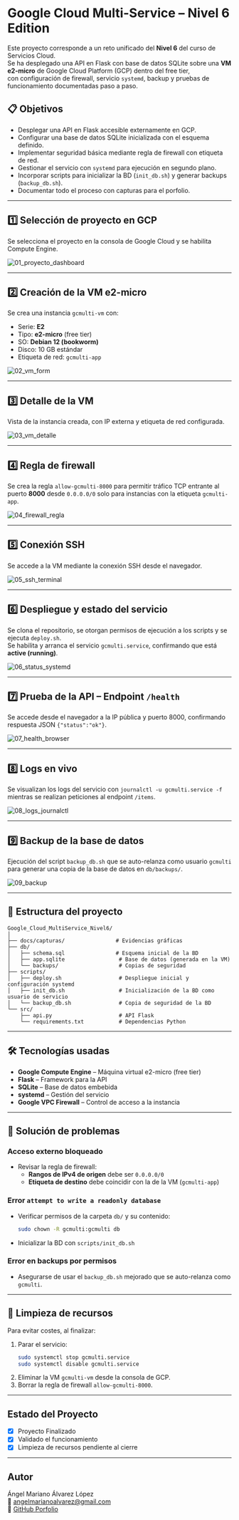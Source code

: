 # Google Cloud Multi-Service – Nivel 6 Edition

Este proyecto corresponde a un reto unificado del **Nivel 6** del curso de Servicios Cloud.  
Se ha desplegado una API en Flask con base de datos SQLite sobre una **VM e2-micro** de Google Cloud Platform (GCP) dentro del free tier,  
con configuración de firewall, servicio `systemd`, backup y pruebas de funcionamiento documentadas paso a paso.

## 📋 Objetivos
- Desplegar una API en Flask accesible externamente en GCP.
- Configurar una base de datos SQLite inicializada con el esquema definido.
- Implementar seguridad básica mediante regla de firewall con etiqueta de red.
- Gestionar el servicio con `systemd` para ejecución en segundo plano.
- Incorporar scripts para inicializar la BD (`init_db.sh`) y generar backups (`backup_db.sh`).
- Documentar todo el proceso con capturas para el porfolio.

---

## 1️⃣ Selección de proyecto en GCP
Se selecciona el proyecto en la consola de Google Cloud y se habilita Compute Engine.

![01_proyecto_dashboard](docs/capturas/01_proyecto_dashboard.png)

---

## 2️⃣ Creación de la VM e2-micro
Se crea una instancia `gcmulti-vm` con:
- Serie: **E2**
- Tipo: **e2-micro** (free tier)
- SO: **Debian 12 (bookworm)**
- Disco: 10 GB estándar
- Etiqueta de red: `gcmulti-app`

![02_vm_form](docs/capturas/02_vm_form.png)

---

## 3️⃣ Detalle de la VM
Vista de la instancia creada, con IP externa y etiqueta de red configurada.

![03_vm_detalle](docs/capturas/03_vm_detalle.png)

---

## 4️⃣ Regla de firewall
Se crea la regla `allow-gcmulti-8000` para permitir tráfico TCP entrante al puerto **8000** desde `0.0.0.0/0` solo para instancias con la etiqueta `gcmulti-app`.

![04_firewall_regla](docs/capturas/04_firewall_regla.png)

---

## 5️⃣ Conexión SSH
Se accede a la VM mediante la conexión SSH desde el navegador.

![05_ssh_terminal](docs/capturas/05_ssh_terminal.png)

---

## 6️⃣ Despliegue y estado del servicio
Se clona el repositorio, se otorgan permisos de ejecución a los scripts y se ejecuta `deploy.sh`.  
Se habilita y arranca el servicio `gcmulti.service`, confirmando que está **active (running)**.

![06_status_systemd](docs/capturas/06_status_systemd.png)

---

## 7️⃣ Prueba de la API – Endpoint `/health`
Se accede desde el navegador a la IP pública y puerto 8000, confirmando respuesta JSON `{"status":"ok"}`.

![07_health_browser](docs/capturas/07_health_browser.png)

---

## 8️⃣ Logs en vivo
Se visualizan los logs del servicio con `journalctl -u gcmulti.service -f` mientras se realizan peticiones al endpoint `/items`.

![08_logs_journalctl](docs/capturas/08_logs_journalctl.png)

---

## 9️⃣ Backup de la base de datos
Ejecución del script `backup_db.sh` que se auto-relanza como usuario `gcmulti` para generar una copia de la base de datos en `db/backups/`.

![09_backup](docs/capturas/09_backup.png)

---

## 📂 Estructura del proyecto
```
Google_Cloud_MultiService_Nivel6/
│
├── docs/capturas/                # Evidencias gráficas
├── db/
│   ├── schema.sql                # Esquema inicial de la BD
│   ├── app.sqlite                 # Base de datos (generada en la VM)
│   └── backups/                   # Copias de seguridad
├── scripts/
│   ├── deploy.sh                  # Despliegue inicial y configuración systemd
│   ├── init_db.sh                 # Inicialización de la BD como usuario de servicio
│   └── backup_db.sh               # Copia de seguridad de la BD
└── src/
    ├── api.py                     # API Flask
    └── requirements.txt           # Dependencias Python
```

---

## 🛠️ Tecnologías usadas
- **Google Compute Engine** – Máquina virtual e2-micro (free tier)
- **Flask** – Framework para la API
- **SQLite** – Base de datos embebida
- **systemd** – Gestión del servicio
- **Google VPC Firewall** – Control de acceso a la instancia

---

## 🐞 Solución de problemas
### Acceso externo bloqueado
- Revisar la regla de firewall:  
  - **Rangos de IPv4 de origen** debe ser `0.0.0.0/0`  
  - **Etiqueta de destino** debe coincidir con la de la VM (`gcmulti-app`)

### Error `attempt to write a readonly database`
- Verificar permisos de la carpeta `db/` y su contenido:
  ```bash
  sudo chown -R gcmulti:gcmulti db
  ```
- Inicializar la BD con `scripts/init_db.sh`

### Error en backups por permisos
- Asegurarse de usar el `backup_db.sh` mejorado que se auto-relanza como `gcmulti`.

---

## 🧹 Limpieza de recursos
Para evitar costes, al finalizar:
1. Parar el servicio:
   ```bash
   sudo systemctl stop gcmulti.service
   sudo systemctl disable gcmulti.service
   ```
2. Eliminar la VM `gcmulti-vm` desde la consola de GCP.
3. Borrar la regla de firewall `allow-gcmulti-8000`.

---

## Estado del Proyecto
- [x] Proyecto Finalizado
- [x] Validado el funcionamiento 
- [x] Limpieza de recursos pendiente al cierre

---

## Autor
Ángel Mariano Álvarez López  
📧 angelmarianoalvarez@gmail.com  
🔗 [GitHub Porfolio](https://github.com/Angel-Mariano-Alvarez/Porfolio)
